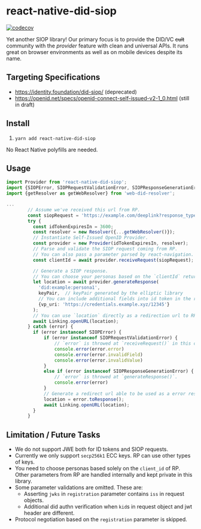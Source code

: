 # react-native-did-siop

[![codecov](https://codecov.io/gh/DataSignInc/react-native-did-siop/branch/main/graph/badge.svg?token=0NP95CEWE8)](https://codecov.io/gh/DataSignInc/react-native-did-siop)

Yet another SIOP library! Our primary focus is to provide the DID/VC ~~cult~~ community with the _provider_ feature with clean and universal APIs. It runs great on browser environments as well as on mobile devices despite its name.

## Targeting Specifications

- https://identity.foundation/did-siop/ (deprecated)
- https://openid.net/specs/openid-connect-self-issued-v2-1_0.html (still in draft)

## Install

1. `yarn add react-native-did-siop`

No React Native polyfills are needed.

## Usage

```typescript
import Provider from 'react-native-did-siop';
import {SIOPError, SIOPRequestValidationError, SIOPResponseGenerationError} from 'react-native-did-siop';
import {getResolver as getWebResolver} from 'web-did-resolver';

...
        // Assume we've received this url from RP.
        const siopRequest = 'https://example.com/deeplink?response_type=id_token&scope=openid%20did_authn&client_id=<...>&request_uri=<...>';
        try {
          const idTokenExpiresIn = 3600;
          const resolver = new Resolver({...getWebResolver()});
          // Instantiate Self-Issued OpenID Provider.
          const provider = new Provider(idTokenExpiresIn, resolver);
          // Parse and validate the SIOP request coming from RP.
          // You can also pass a parameter parsed by react-navigation.
          const clientId = await provider.receiveRequest(siopRequest);

          // Generate a SIOP response.
          // You can choose your personas based on the `clientId` returned above.
          let location = await provider.generateResponse(
            'did:example:persona1',
            keyPair,  // keyPair generated by the elliptic library
            // You can include additional fields into id token in the return value.
            {vp_uri: 'https://credentials.example.xyz/12345'}
          );
          // You can use `location` directly as a redirection url to RP.
          await Linking.openURL(location);
        } catch (error) {
          if (error instanceof SIOPError) {
              if (error instanceof SIOPRequestValidationError) {
                  // `error` is throwed at `receiveRequest()` in this case.
                  console.error(error.error)
                  console.error(error.invalidField)
                  console.error(error.invalidValue)
              }
              else if (error instanceof SIOPResponseGenerationError) {
                  // `error` is throwed at `generateResponse()`.
                  console.error(error)
              }
              // Generate a redirect url able to be used as a error response to the RP.
              location = error.toResponse();
              await Linking.openURL(location);
          }
        }
```

## Limitation / Future Tasks

- We do not support JWE both for ID tokens and SIOP requests.
- Currently we only support `secp256k1` ECC keys. RP can use other types of keys.
- You need to choose personas based solely on the `client_id` of RP. Other parameters from RP are handled internally and kept private in this library.
- Some parameter validations are omitted. These are:
  - Asserting `jwks` in `registration` parameter contains `iss` in request objects.
  - Additional did authn verification when `kid`s in request object and jwt header are different.
- Protocol negotiation based on the `registration` parameter is skipped.
